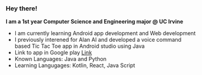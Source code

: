 ### Hey there!
**I am a 1st year Computer Science and Engineering major @ UC Irvine**  
- I am currently learning Android app development and Web development
- I previously interened for Alan AI and developed a voice command based Tic Tac Toe app in Android studio using Java
- Link to app in Google play [Link](https://play.google.com/store/apps/details?id=com.tictactoe.VoiceTacToe)
- Known Languages: Java and Python
- Learning Langugages: Kotlin, React, Java Script
